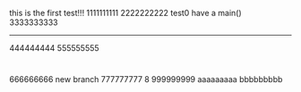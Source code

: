this is the first test!!!
1111111111
2222222222
test0 have a main()
3333333333
***
444444444
555555555
#
666666666
new branch
777777777
8
999999999
aaaaaaaaa
bbbbbbbbb
